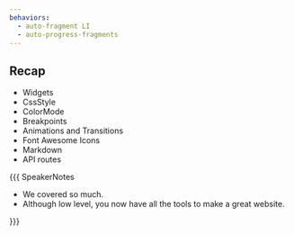 ```yaml
---
behaviors:
  - auto-fragment LI
  - auto-progress-fragments
---
```


## Recap

* Widgets
* CssStyle
* ColorMode
* Breakpoints
* Animations and Transitions
* Font Awesome Icons
* Markdown
* API routes

{{{ SpeakerNotes

* We covered so much.
* Although low level, you now have all the tools to make a great website.

}}}
